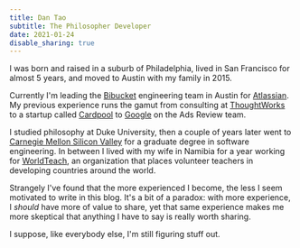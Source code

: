 ```yaml
---
title: Dan Tao
subtitle: The Philosopher Developer
date: 2021-01-24
disable_sharing: true
---
```


I was born and raised in a suburb of Philadelphia, lived in San Francisco for almost 5 years, and moved to Austin with my family in 2015.

Currently I'm leading the [Bibucket][1] engineering team in Austin for [Atlassian][2]. My previous experience runs the gamut from consulting at [ThoughtWorks][3] to a startup called [Cardpool][4] to [Google][5] on the Ads Review team.

I studied philosophy at Duke University, then a couple of years later went to [Carnegie Mellon Silicon Valley][6] for a graduate degree in software engineering. In between I lived with my wife in Namibia for a year working for [WorldTeach][7], an organization that places volunteer teachers in developing countries around the world.

Strangely I've found that the more experienced I become, the less I seem motivated to write in this blog. It's a bit of a paradox: with more experience, I *should* have more of value to share, yet that same experience makes me more skeptical that anything I have to say is really worth sharing.

I suppose, like everybody else, I'm still figuring stuff out.

[1]: https://bitbucket.org
[2]: https://www.atlassian.com/company/careers
[3]: https://www.thoughtworks.com/
[4]: https://www.cardpool.com/
[5]: https://careers.google.com/
[6]: https://www.cmu.edu/silicon-valley/
[7]: http://www.worldteach.org/
